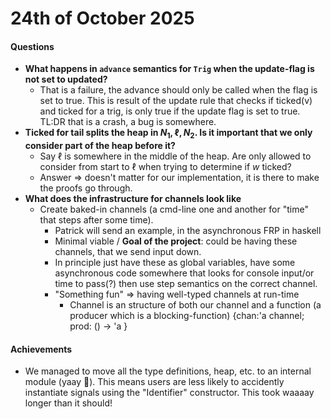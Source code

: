# 24th of October 2025

#### Questions

- **What happens in `advance` semantics for `Trig` when the update-flag is not set to updated?**
	- That is a failure, the advance should only be called when the flag is set to true. This is result of the update rule that checks if ticked(v) and ticked for a trig, is only true if the update flag is set to true. TL:DR that is a crash, a bug is somewhere. 
- **Ticked for tail splits the heap in $N_1,\ell,N_2$. Is it important that we only consider part of the heap before it?**
	- Say $\ell$ is somewhere in the middle of the heap. Are only allowed to consider from start to $\ell$ when trying to determine if $w$ ticked?
	- Answer => doesn't matter for our implementation, it is there to make the proofs go through.
- **What does the infrastructure for channels look like**
	- Create baked-in channels (a cmd-line one and another for "time" that steps after some time).
		- Patrick will send an example, in the asynchronous FRP in haskell
		- Minimal viable / **Goal of the project**: could be having these channels, that we send input down.
		- In principle just have these as global variables, have some asynchronous code somewhere that looks for console input/or time to pass(?) then use step semantics on the correct channel.
		- "Something fun" => having well-typed channels at run-time
			- Channel is an structure of both our channel and a function (a producer which is a blocking-function)
			  {chan:'a channel; prod: () -> 'a }

#### Achievements

- We managed to move all the type definitions, heap, etc. to an internal module  (yaay 🥳). This means users are less likely to accidently instantiate signals using the "Identifier" constructor. This took waaaay longer than it should! 
